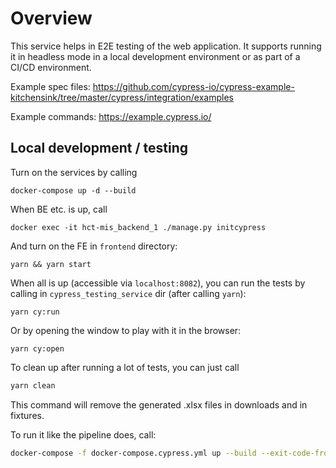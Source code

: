 # Overview

This service helps in E2E testing of the web application. It supports running it in headless mode in a local development environment or as part of a CI/CD environment.

Example spec files: https://github.com/cypress-io/cypress-example-kitchensink/tree/master/cypress/integration/examples

Example commands: https://example.cypress.io/


## Local development / testing

Turn on the services by calling

```
docker-compose up -d --build
```

When BE etc. is up, call

```
docker exec -it hct-mis_backend_1 ./manage.py initcypress
```

And turn on the FE in `frontend` directory:

```
yarn && yarn start
```

When all is up (accessible via `localhost:8082`), you can run the tests by calling in `cypress_testing_service` dir (after calling `yarn`):

```
yarn cy:run
```

Or by opening the window to play with it in the browser:

```
yarn cy:open
```

To clean up after running a lot of tests, you can just call

```sh
yarn clean
```

This command will remove the generated .xlsx files in downloads and in fixtures.

To run it like the pipeline does, call:

```sh
docker-compose -f docker-compose.cypress.yml up --build --exit-code-from cypress
```
